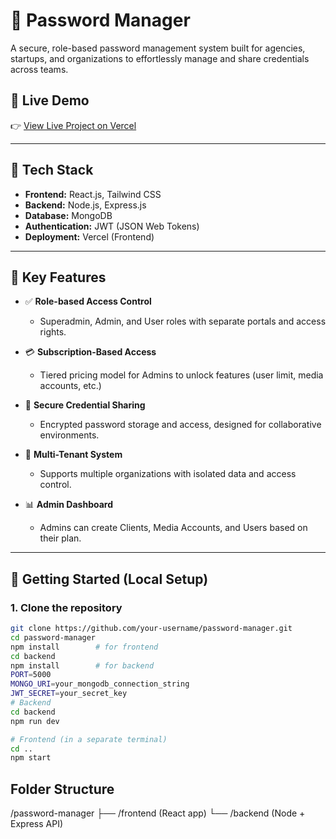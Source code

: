 # 🔐 Password Manager

A secure, role-based password management system built for agencies, startups, and organizations to effortlessly manage and share credentials across teams.

## 🚀 Live Demo
👉 [View Live Project on Vercel](https://password-manager-a8peryfc5-dixit-rajs-projects.vercel.app/)  

---

## 🧰 Tech Stack

- **Frontend:** React.js, Tailwind CSS
- **Backend:** Node.js, Express.js
- **Database:** MongoDB
- **Authentication:** JWT (JSON Web Tokens)
- **Deployment:** Vercel (Frontend)

---

## 🔑 Key Features

- ✅ **Role-based Access Control**
  - Superadmin, Admin, and User roles with separate portals and access rights.

- 💳 **Subscription-Based Access**
  - Tiered pricing model for Admins to unlock features (user limit, media accounts, etc.)

- 🔐 **Secure Credential Sharing**
  - Encrypted password storage and access, designed for collaborative environments.

- 👥 **Multi-Tenant System**
  - Supports multiple organizations with isolated data and access control.

- 📊 **Admin Dashboard**
  - Admins can create Clients, Media Accounts, and Users based on their plan.

---

## 🧪 Getting Started (Local Setup)

### 1. Clone the repository
```bash
git clone https://github.com/your-username/password-manager.git
cd password-manager
npm install        # for frontend
cd backend
npm install        # for backend
PORT=5000
MONGO_URI=your_mongodb_connection_string
JWT_SECRET=your_secret_key
# Backend
cd backend
npm run dev

# Frontend (in a separate terminal)
cd ..
npm start
```
## Folder Structure
/password-manager
  ├── /frontend  (React app)
  └── /backend   (Node + Express API)


